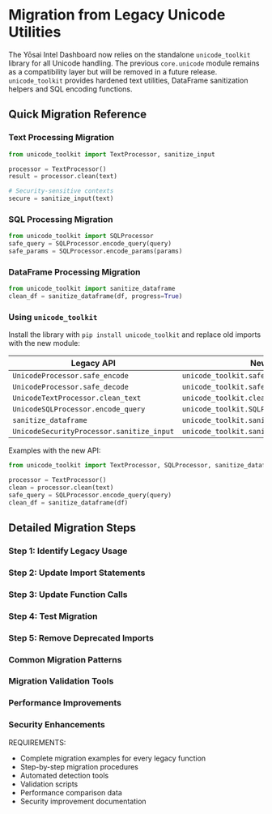 # Migration from Legacy Unicode Utilities

The Yōsai Intel Dashboard now relies on the standalone `unicode_toolkit`
library for all Unicode handling.  The previous `core.unicode` module
remains as a compatibility layer but will be removed in a future release.
`unicode_toolkit` provides hardened text utilities, DataFrame
sanitization helpers and SQL encoding functions.

## Quick Migration Reference

### Text Processing Migration
```python
from unicode_toolkit import TextProcessor, sanitize_input

processor = TextProcessor()
result = processor.clean(text)

# Security-sensitive contexts
secure = sanitize_input(text)
```

### SQL Processing Migration
```python
from unicode_toolkit import SQLProcessor
safe_query = SQLProcessor.encode_query(query)
safe_params = SQLProcessor.encode_params(params)
```

### DataFrame Processing Migration
```python
from unicode_toolkit import sanitize_dataframe
clean_df = sanitize_dataframe(df, progress=True)
```

### Using `unicode_toolkit`

Install the library with `pip install unicode_toolkit` and replace old
imports with the new module:

| Legacy API | New API |
|------------|---------|
| `UnicodeProcessor.safe_encode` | `unicode_toolkit.safe_encode` |
| `UnicodeProcessor.safe_decode` | `unicode_toolkit.safe_decode` |
| `UnicodeTextProcessor.clean_text` | `unicode_toolkit.clean_text` |
| `UnicodeSQLProcessor.encode_query` | `unicode_toolkit.SQLProcessor.encode_query` |
| `sanitize_dataframe` | `unicode_toolkit.sanitize_dataframe` |
| `UnicodeSecurityProcessor.sanitize_input` | `unicode_toolkit.sanitize_input` |

Examples with the new API:

```python
from unicode_toolkit import TextProcessor, SQLProcessor, sanitize_dataframe

processor = TextProcessor()
clean = processor.clean(text)
safe_query = SQLProcessor.encode_query(query)
clean_df = sanitize_dataframe(df)
```

## Detailed Migration Steps

### Step 1: Identify Legacy Usage
### Step 2: Update Import Statements
### Step 3: Update Function Calls
### Step 4: Test Migration
### Step 5: Remove Deprecated Imports

### Common Migration Patterns
### Migration Validation Tools
### Performance Improvements
### Security Enhancements

REQUIREMENTS:
- Complete migration examples for every legacy function
- Step-by-step migration procedures
- Automated detection tools
- Validation scripts
- Performance comparison data
- Security improvement documentation

